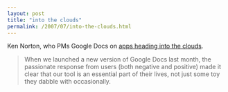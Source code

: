 ```yaml
---
layout: post
title: "into the clouds"
permalink: /2007/07/into-the-clouds.html
---
```


<p>Ken Norton, who PMs Google Docs on <a href="http://www.heynorton.org/blog/2007/07/everyone-into-t.html">apps heading into the clouds</a>.</p>

<blockquote cite="http://www.heynorton.org/blog/2007/07/everyone-into-t.html"><p>When we launched a new version of Google Docs last month, the passionate response from users (both negative and positive) made it clear that our tool is an essential part of their lives, not just some toy they dabble with occasionally.</p></blockquote>



